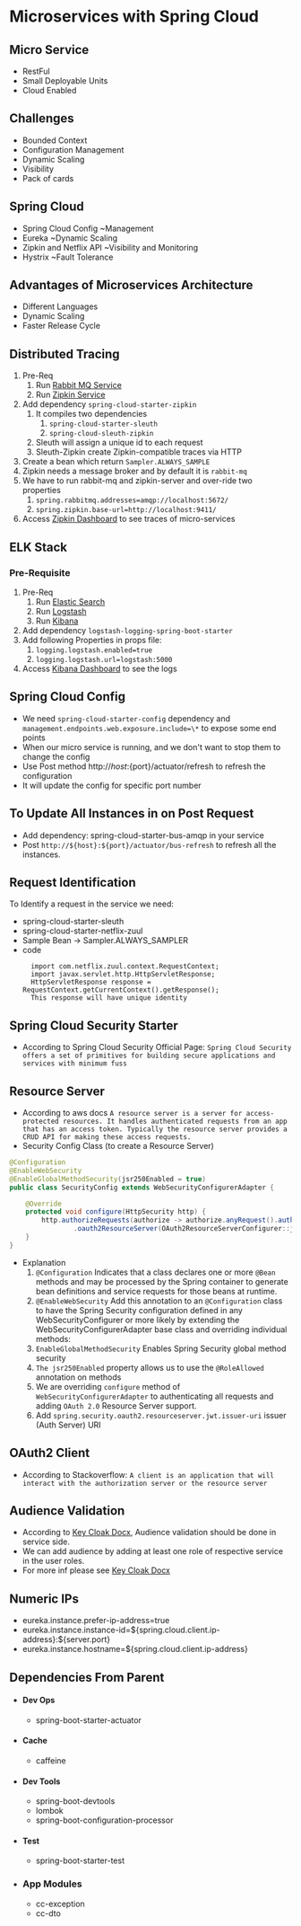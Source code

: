 # Microservices with Spring Cloud

Micro Service
-------------
- RestFul
- Small Deployable Units
- Cloud Enabled

Challenges
----------
- Bounded Context
- Configuration Management
- Dynamic Scaling
- Visibility
- Pack of cards

Spring Cloud
------------
- Spring Cloud Config ~Management
- Eureka ~Dynamic Scaling
- Zipkin and Netflix API ~Visibility and Monitoring
- Hystrix ~Fault Tolerance

Advantages of Microservices Architecture
----------------------------------------
- Different Languages
- Dynamic Scaling
- Faster Release Cycle

Distributed Tracing
-------------------
1. Pre-Req
    1. Run [Rabbit MQ Service](./envcn/docker-compose.yml)
    2. Run [Zipkin Service](./envcn/docker-compose.yml)
2.  Add dependency ```spring-cloud-starter-zipkin```
    1. It compiles two dependencies
        1. ```spring-cloud-starter-sleuth```
        2. ```spring-cloud-sleuth-zipkin```
    2.  Sleuth will assign a unique id to each request
    3.  Sleuth-Zipkin create Zipkin-compatible traces via HTTP
3.  Create a bean which return ```Sampler.ALWAYS_SAMPLE```
4.  Zipkin needs a message broker and by default it is ```rabbit-mq```
5.  We have to run rabbit-mq and zipkin-server and  over-ride two properties
    1. ```spring.rabbitmq.addresses=amqp://localhost:5672/```
    2. ```spring.zipkin.base-url=http://localhost:9411/```
6. Access [Zipkin Dashboard](http://localhost:9411/zipkin/) to see traces of micro-services

ELK Stack
-------------------
### Pre-Requisite
1. Pre-Req
    1. Run [Elastic Search](./envcn/docker-compose.yml)
    2. Run [Logstash](./envcn/docker-compose.yml)
    3. Run [Kibana](./envcn/docker-compose.yml)
2. Add dependency `logstash-logging-spring-boot-starter`
3. Add following Properties in props file:
    1. `logging.logstash.enabled=true`
    2. `logging.logstash.url=logstash:5000`
4. Access [Kibana Dashboard](http://localhost:5601) to see the logs    


Spring Cloud Config
-------------------
- We need `spring-cloud-starter-config` dependency and ` management.endpoints.web.exposure.include=\*` to expose some end points
-  When our micro service is running, and we don't want to stop them
    to change the config
-  Use Post method http://${host}:${port}/actuator/refresh to refresh the configuration
-  It will update the config for specific port number

To Update All Instances in on Post Request
-----------------------------------------

-  Add dependency: spring-cloud-starter-bus-amqp in your service
-  Post `http://${host}:${port}/actuator/bus-refresh` to refresh all the
    instances.

Request Identification
----------------------
To Identify a request in the service we need:

-  spring-cloud-starter-sleuth
-  spring-cloud-starter-netflix-zuul
-  Sample Bean -\> Sampler.ALWAYS\_SAMPLER
- code
    ```
      import com.netflix.zuul.context.RequestContext;
      import javax.servlet.http.HttpServletResponse;
      HttpServletResponse response = RequestContext.getCurrentContext().getResponse();
      This response will have unique identity
    ```

Spring Cloud Security Starter
-----------------------------
- According to Spring Cloud Security Official Page: 
`Spring Cloud Security offers a set of primitives for building secure applications and services with minimum fuss`

Resource Server
---------------
- According to aws docs
`A resource server is a server for access-protected resources. It handles authenticated requests from an app that has an access token. Typically the resource server provides a CRUD API for making these access requests.`
- Security Config Class (to create a Resource Server)
```java
@Configuration
@EnableWebSecurity
@EnableGlobalMethodSecurity(jsr250Enabled = true)
public class SecurityConfig extends WebSecurityConfigurerAdapter {

    @Override
    protected void configure(HttpSecurity http) {
        http.authorizeRequests(authorize -> authorize.anyRequest().authenticated())
                .oauth2ResourceServer(OAuth2ResourceServerConfigurer::jwt);
    }
}
```
- Explanation
    1. `@Configuration` Indicates that a class declares one or more `@Bean` methods and may be processed by the Spring container to generate bean definitions and service requests for those beans at runtime.
    2. `@EnableWebSecurity` Add this annotation to an `@Configuration` class to have the Spring Security configuration defined in any WebSecurityConfigurer or more likely by extending the WebSecurityConfigurerAdapter base class and overriding individual methods:
    3. `EnableGlobalMethodSecurity` Enables Spring Security global method security
    4. `The jsr250Enabled` property allows us to use the `@RoleAllowed` annotation on methods
    5. We are overriding `configure` method of `WebSecurityConfigurerAdapter` to authenticating all requests and adding `OAuth 2.0` Resource Server support. 
    6. Add `spring.security.oauth2.resourceserver.jwt.issuer-uri` issuer (Auth Server) URI

OAuth2 Client
-------------
- According to Stackoverflow:
`A client is an application that will interact with the authorization server or the resource server`

Audience Validation
-------------------
- According to [Key Cloak Docx](https://github.com/keycloak/keycloak-documentation/blob/master/server_admin/topics/clients/oidc/audience.adoc), Audience validation should be done in service side.
- We can add audience by adding at least one role of respective service in the user roles.
- For more inf please see [Key Cloak Docx](https://github.com/keycloak/keycloak-documentation/blob/master/server_admin/topics/clients/oidc/audience.adoc)


Numeric IPs
-----------
-  eureka.instance.prefer-ip-address=true
-  eureka.instance.instance-id=\${spring.cloud.client.ip-address}:\${server.port}
-  eureka.instance.hostname=\${spring.cloud.client.ip-address}

Dependencies From Parent
------------------------
- #### Dev Ops
    - spring-boot-starter-actuator
- #### Cache
    - caffeine
- #### Dev Tools
    - spring-boot-devtools
    - lombok
    - spring-boot-configuration-processor
- #### Test
    - spring-boot-starter-test
- ### App Modules
    - cc-exception
    - cc-dto

